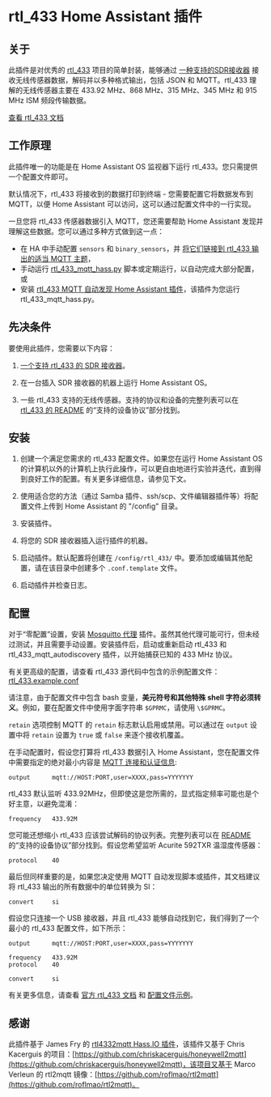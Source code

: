 # rtl_433 Home Assistant 插件

## 关于

此插件是对优秀的 [rtl_433](https://github.com/merbanan/rtl_433) 项目的简单封装，能够通过 [一种支持的SDR接收器](https://triq.org/rtl_433/HARDWARE.html) 接收无线传感器数据，解码并以多种格式输出，包括 JSON 和 MQTT。rtl_433 理解的无线传感器主要在 433.92 MHz、868 MHz、315 MHz、345 MHz 和 915 MHz ISM 频段传输数据。

[查看 rtl_433 文档](https://triq.org/rtl_433)

## 工作原理

此插件唯一的功能是在 Home Assistant OS 监视器下运行 rtl_433。您只需提供一个配置文件即可。

默认情况下，rtl_433 将接收到的数据打印到终端 - 您需要配置它将数据发布到 MQTT，以便 Home Assistant 可以访问，这可以通过配置文件中的一行实现。

一旦您将 rtl_433 传感器数据引入 MQTT，您还需要帮助 Home Assistant 发现并理解这些数据。您可以通过多种方式做到这一点：

  * 在 HA 中手动配置 `sensors` 和 `binary_sensors`，并 [将它们链接到 rtl_433 输出的适当 MQTT 主题](https://www.home-assistant.io/integrations/sensor.mqtt/)，
  * 手动运行 [rtl_433_mqtt_hass.py](https://github.com/merbanan/rtl_433/tree/master/examples/rtl_433_mqtt_hass.py) 脚本或定期运行，以自动完成大部分配置，或
  * 安装 [rtl_433 MQTT 自动发现 Home Assistant 插件](https://github.com/pbkhrv/rtl_433-hass-addons/tree/main/rtl_433_mqtt_autodiscovery)，该插件为您运行 rtl_433_mqtt_hass.py。

## 先决条件

要使用此插件，您需要以下内容：

 1. [一个支持 rtl_433 的 SDR 接收器](https://triq.org/rtl_433/HARDWARE.html)。

 2. 在一台插入 SDR 接收器的机器上运行 Home Assistant OS。

 3. 一些 rtl_433 支持的无线传感器。支持的协议和设备的完整列表可以在 [rtl_433 的 README](https://github.com/merbanan/rtl_433/blob/master/README.md) 的“支持的设备协议”部分找到。

## 安装

 1. 创建一个满足您需求的 rtl_433 配置文件。如果您在运行 Home Assistant OS 的计算机以外的计算机上执行此操作，可以更自由地进行实验并迭代，直到得到良好工作的配置。有关更多详细信息，请参见下文。

 2. 使用适合您的方法（通过 Samba 插件、ssh/scp、文件编辑器插件等）将配置文件上传到 Home Assistant 的 "/config" 目录。

 3. 安装插件。

 5. 将您的 SDR 接收器插入运行插件的机器。

 5. 启动插件。默认配置将创建在 `/config/rtl_433/` 中。要添加或编辑其他配置，请在该目录中创建多个 `.conf.template` 文件。

 6. 启动插件并检查日志。

## 配置

对于“零配置”设置，安装 [Mosquitto 代理](https://github.com/home-assistant/addons/blob/master/mosquitto/DOCS.md) 插件。虽然其他代理可能可行，但未经过测试，并且需要手动设置。安装插件后，启动或重新启动 rtl_433 和 rtl_433_mqtt_autodiscovery 插件，以开始捕获已知的 433 MHz 协议。

有关更高级的配置，请查看 rtl_433 源代码中包含的示例配置文件：[rtl_433.example.conf](https://github.com/merbanan/rtl_433/blob/master/conf/rtl_433.example.conf)

请注意，由于配置文件中包含 bash 变量，**美元符号和其他特殊 shell 字符必须转义**。例如，要在配置文件中使用字面字符串 `$GPRMC`，请使用 `\$GPRMC`。

`retain` 选项控制 MQTT 的 `retain` 标志默认启用或禁用。可以通过在 `output` 设置中将 `retain` 设置为 `true` 或 `false` 来逐个接收机覆盖。

在手动配置时，假设您打算将 rtl_433 数据引入 Home Assistant，您在配置文件中需要指定的绝对最小内容是 [MQTT 连接和认证信息](https://triq.org/rtl_433/OPERATION.html#mqtt-output):

```
output      mqtt://HOST:PORT,user=XXXX,pass=YYYYYYY
```

rtl_433 默认监听 433.92MHz，但即使这是您所需的，显式指定频率可能也是个好主意，以避免混淆：

```
frequency   433.92M
```

您可能还想缩小 rtl_433 应该尝试解码的协议列表。完整列表可以在 [README](https://github.com/merbanan/rtl_433/blob/master/README.md) 的“支持的设备协议”部分找到。假设您希望监听 Acurite 592TXR 温湿度传感器：

```
protocol    40
```

最后但同样重要的是，如果您决定使用 MQTT 自动发现脚本或插件，其文档建议将 rtl_433 输出的所有数据中的单位转换为 SI：

```
convert     si
```

假设您只连接一个 USB 接收器，并且 rtl_433 能够自动找到它，我们得到了一个最小的 rtl_433 配置文件，如下所示：

```
output      mqtt://HOST:PORT,user=XXXX,pass=YYYYYYY

frequency   433.92M
protocol    40

convert     si
```

有关更多信息，请查看 [官方 rtl_433 文档](https://triq.org/rtl_433) 和 [配置文件示例](https://github.com/merbanan/rtl_433/tree/master/conf)。

## 感谢

此插件基于 James Fry 的 [rtl4332mqtt Hass.IO 插件](https://github.com/james-fry/hassio-addons/tree/master/rtl4332mqtt)，该插件又基于 Chris Kacerguis 的项目：[https://github.com/chriskacerguis/honeywell2mqtt](https://github.com/chriskacerguis/honeywell2mqtt)，该项目又基于 Marco Verleun 的 rtl2mqtt 镜像：[https://github.com/roflmao/rtl2mqtt](https://github.com/roflmao/rtl2mqtt)。